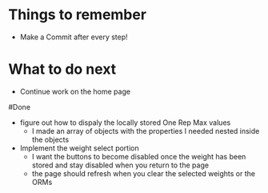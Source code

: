 # Things to remember
* Make a Commit after every step! 

# What to do next
* Continue work on the home page


#Done
* figure out how to dispaly the locally stored One Rep Max values
    * I made an array of objects with the properties I needed nested inside the objects
* Implement the weight select portion
    * I want the buttons to become disabled once the weight has been stored and stay disabled when you return to the page
    * the page should refresh when you clear the selected weights or the ORMs